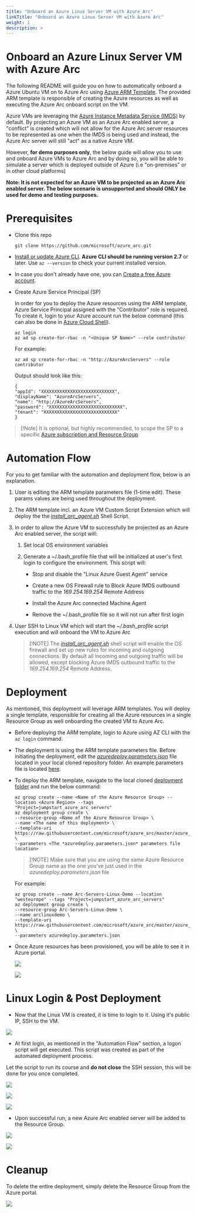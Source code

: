 ```yaml
---
title: "Onboard an Azure Linux Server VM with Azure Arc"
linkTitle: "Onboard an Azure Linux Server VM with Azure Arc"
weight: 1
description: >
---
```


# Onboard an Azure Linux Server VM with Azure Arc

The following README will guide you on how to automatically onboard a Azure Ubuntu VM on to Azure Arc using [Azure ARM Template](https://docs.microsoft.com/en-us/azure/azure-resource-manager/templates/overview). The provided ARM template is responsible of creating the Azure resources as well as executing the Azure Arc onboard script on the VM. 

Azure VMs are leveraging the [Azure Instance Metadata Service (IMDS)](https://docs.microsoft.com/en-us/azure/virtual-machines/windows/instance-metadata-service) by default. By projecting an Azure VM as an Azure Arc enabled server, a "conflict" is created which will not allow for the Azure Arc server resources to be represented as one when the IMDS is being used and instead, the Azure Arc server will still "act" as a native Azure VM. 

However, **for demo purposes only**, the below guide will allow you to use and onboard Azure VMs to Azure Arc and by doing so, you will be able to simulate a server which is deployed outside of Azure (i.e "on-premises" or in other cloud platforms)

**Note: It is not expected for an Azure VM to be projected as an Azure Arc enabled server. The below scenario is unsupported and should ONLY be used for demo and testing purposes.**

# Prerequisites

* Clone this repo

    ```terminal
    git clone https://github.com/microsoft/azure_arc.git
    ```

* [Install or update Azure CLI](https://docs.microsoft.com/en-us/cli/azure/install-azure-cli?view=azure-cli-latest). **Azure CLI should be running version 2.7** or later. Use ```az --version``` to check your current installed version.

* In case you don't already have one, you can [Create a free Azure account](https://azure.microsoft.com/en-us/free/).

* Create Azure Service Principal (SP)

    In order for you to deploy the Azure resources using the ARM template, Azure Service Principal assigned with the "Contributor" role is required. To create it, login to your Azure account run the below command (this can also be done in [Azure Cloud Shell](https://shell.azure.com/)). 
    ```console
    az login
    az ad sp create-for-rbac -n "<Unique SP Name>" --role contributor
    ```

    For example:

    ```console
    az ad sp create-for-rbac -n "http://AzureArcServers" --role contributor
    ```

    Output should look like this:

    ```console
    {
    "appId": "XXXXXXXXXXXXXXXXXXXXXXXXXXXX",
    "displayName": "AzureArcServers",
    "name": "http://AzureArcServers",
    "password": "XXXXXXXXXXXXXXXXXXXXXXXXXXXX",
    "tenant": "XXXXXXXXXXXXXXXXXXXXXXXXXXXX"
    }
    ```

> [!Note] It is optional, but highly recommended, to scope the SP to a specific [Azure subscription and Resource Group](https://docs.microsoft.com/en-us/cli/azure/ad/sp?view=azure-cli-latest).

# Automation Flow

For you to get familiar with the automation and deployment flow, below is an explanation.

1. User is editing the ARM template parameters file (1-time edit). These params values are being used throughout the deployment.

2. The ARM template incl. an Azure VM Custom Script Extension which will deploy the the [*install_arc_agent.sh*](https://github.com/microsoft/azure_arc/blob/master/azure_arc_servers_jumpstart/azure/linux/arm_template/scripts/install_arc_agent.sh) Shell Script.

3. In order to allow the Azure VM to successfully be projected as an Azure Arc enabled server, the script will:

    1. Set local OS environment variables

    2. Generate a ~/.bash_profile file that will be initialized at user's first login to configure the environment. This script will:

        - Stop and disable the "Linux Azure Guest Agent" service

        - Create a new OS Firewall rule to Block Azure IMDS outbound traffic to the *169.254.169.254* Remote Address

        - Install the Azure Arc connected Machine Agent 
        
        - Remove the ~/.bash_profile file so it will not run after first login

4. User SSH to Linux VM which will start the *~/.bash_profile* script execution and will onboard the VM to Azure Arc


    > [!NOTE] The [*install_arc_agent.sh*](https://github.com/microsoft/azure_arc/blob/master/azure_arc_servers_jumpstart/azure/linux/arm_template/scripts/install_arc_agent.sh) shell script will enable the OS firewall and set up new rules for incoming and outgoing connections. By default all incoming and outgoing traffic will be allowed, except blocking Azure IMDS outbound traffic to the *169.254.169.254* Remote Address. 

# Deployment

As mentioned, this deployment will leverage ARM templates. You will deploy a single template, responsible for creating all the Azure resources in a single Resource Group as well onboarding the created VM to Azure Arc. 

* Before deploying the ARM template, login to Azure using AZ CLI with the ```az login``` command.

* The deployment is using the ARM template parameters file. Before initiating the deployment, edit the [*azuredeploy.parameters.json*](https://github.com/microsoft/azure_arc/blob/master/azure_arc_servers_jumpstart/azure/linux/arm_template/azuredeploy.parameters.json) file located in your local cloned repository folder. An example parameters file is located [here](https://github.com/microsoft/azure_arc/blob/master/azure_arc_servers_jumpstart/azure/linux/arm_template/azuredeploy.parameters.example.json).

* To deploy the ARM template, navigate to the local cloned [deployment folder](https://github.com/microsoft/azure_arc/tree/master/azure_arc_servers_jumpstart/azure/linux/arm_template) and run the below command:

    ```console
    az group create --name <Name of the Azure Resource Group> --location <Azure Region> --tags "Project=jumpstart_azure_arc_servers"
    az deployment group create \
    --resource-group <Name of the Azure Resource Group> \
    --name <The name of this deployment> \
    --template-uri https://raw.githubusercontent.com/microsoft/azure_arc/master/azure_arc_servers_jumpstart/azure/linux/arm_template/azuredeploy.json \
    --parameters <The *azuredeploy.parameters.json* parameters file location>
    ```

    > [!NOTE] Make sure that you are using the same Azure Resource Group name as the one you've just used in the *azuredeploy.parameters.json* file

    For example:

    ```console
    az group create --name Arc-Servers-Linux-Demo --location "westeurope" --tags "Project=jumpstart_azure_arc_servers"
    az deployment group create \
    --resource-group Arc-Servers-Linux-Demo \
    --name arclinuxdemo \
    --template-uri https://raw.githubusercontent.com/microsoft/azure_arc/master/azure_arc_servers_jumpstart/azure/linux/arm_template/azuredeploy.json \
    --parameters azuredeploy.parameters.json
    ```

* Once Azure resources has been provisioned, you will be able to see it in Azure portal.

    ![](./01.png)

    ![](./02.png)


# Linux Login & Post Deployment

* Now that the Linux VM is created, it is time to login to it. Using it's public IP, SSH to the VM.

![](./03.png)

* At first login, as mentioned in the "Automation Flow" section, a logon script will get executed. This script was created as part of the automated deployment process.

Let the script to run its course and **do not close** the SSH session, this will be done for you once completed.

![](./04.png)

![](./05.png)

![](./06.png)

* Upon successful run, a new Azure Arc enabled server will be added to the Resource Group.

![](./07.png)

![](./08.png)

# Cleanup

To delete the entire deployment, simply delete the Resource Group from the Azure portal.

![](./09.png)
